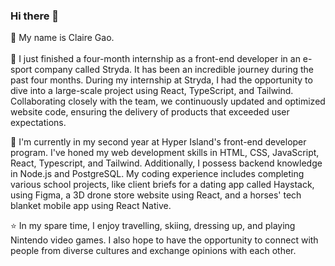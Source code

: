 ### Hi there 👋
🌱 My name is Claire Gao.<br></br>
🌟 I just finished a four-month internship as a front-end developer in an e-sport company called Stryda. It has been an incredible journey during the past four months. During my internship at Stryda, I had the opportunity to dive into a large-scale project using React, TypeScript, and Tailwind. Collaborating closely with the team, we continuously updated and optimized website code, ensuring the delivery of products that exceeded user expectations.

🌿 I'm currently in my second year at Hyper Island's front-end developer program. I've honed my web development skills in HTML, CSS, JavaScript, React, Typescript, and Tailwind. Additionally, I possess backend knowledge in Node.js and PostgreSQL. My coding experience includes completing various school projects, like client briefs for a dating app called Haystack, using Figma, a 3D drone store website using React, and a horses' tech blanket mobile app using React Native. 

⭐ In my spare time, I enjoy travelling, skiing, dressing up, and playing Nintendo video games. I also hope to have the opportunity to connect with people from diverse cultures and exchange opinions with each other.

